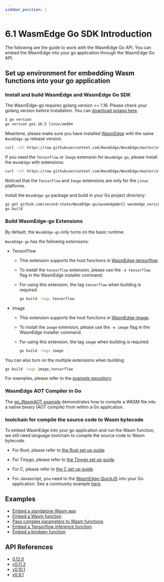 ```yaml
---
sidebar_position: 1
---
```


# 6.1 WasmEdge Go SDK Introduction

The following are the guide to work with the WasmEdge Go API. You can embed the WasmEdge into your go application through the WasmEdge Go API.

## Set up environment for embedding Wasm functions into your go application

### Install and build WasmEdge and WasmEdge Go SDK

The WasmEdge-go requires golang version >= 1.16. Please check your golang version before installation. You can [download golang here](https://golang.org/dl/).

```bash
$ go version
go version go1.16.5 linux/amd64
```

Meantime, please make sure you have installed [WasmEdge](/develop/build-and-run/install) with the same `WasmEdge-go` release version.

```bash
curl -sSf https://raw.githubusercontent.com/WasmEdge/WasmEdge/master/utils/install.sh | bash -s -- -v {{ wasmedge_version }}
```

If you need the `TensorFlow` or `Image` extension for `WasmEdge-go`, please install the `WasmEdge` with extensions:

```bash
curl -sSf https://raw.githubusercontent.com/WasmEdge/WasmEdge/master/utils/install.sh | bash -s -- -v {{ wasmedge_version }} -e tensorflow,image
```

Noticed that the `TensorFlow` and `Image` extensions are only for the `Linux` platforms.

Install the `WasmEdge-go` package and build in your Go project directory:

```bash
go get github.com/second-state/WasmEdge-go/wasmedge@v{{ wasmedge_version }}
go build
```

###  Build WasmEdge-go Extensions

By default, the `WasmEdge-go` only turns on the basic runtime.

`WasmEdge-go` has the following extensions:

- TensorFlow
  - This extension supports the host functions in [WasmEdge-tensorflow](https://github.com/second-state/WasmEdge-tensorflow).
  - To install the `tensorflow` extension, please use the `-e tensorflow` flag in the WasmEdge installer command.
  - For using this extension, the tag `tensorflow` when building is required:

      ```bash
      go build -tags tensorflow
      ```

- Image
  - This extension supports the host functions in [WasmEdge-image](https://github.com/second-state/WasmEdge-image).
  - To install the `image` extension, please use the `-e image` flag in the WasmEdge installer command.
  - For using this extension, the tag `image` when building is required:

      ```bash
      go build -tags image
      ```

You can also turn on the multiple extensions when building:

```bash
go build -tags image,tensorflow
```

For examples, please refer to the [example repository](https://github.com/second-state/WasmEdge-go-examples/).


### WasmEdge AOT Compiler in Go

The [go_WasmAOT example](https://github.com/second-state/WasmEdge-go-examples/tree/master/go_WasmAOT) demonstrates how to compile a WASM file into a native binary (AOT compile) from within a Go application.

### toolchain for compile the source code to Wasm bytecode

To embed WasmEdge into your go application and run the Wasm function, we still need language toolchain to compile the source code to Wasm bytecode.

* For Rust, please refer to [the Rust set up guide](/develop/rust/setup)

* For Tinygo, please refer to [the Tinygo set up guide](/develop/go/hello_world)

* For C, please refer to [the C set up guide](/develop/c/hello_world)

* For Javascript, you need to the [WasmEdge-QuickJS](https://github.com/second-state/wasmedge-quickjs) into your Go application. See a community example [here](https://github.com/Edgenesis/wasm-shifu-demo).


## Examples

- [Embed a standalone Wasm app](/embed/go/app)
- [Embed a Wasm function](/embed/go/function)
- [Pass complex parameters to Wasm functions](/embed/go/passing_data)
- [Embed a Tensorflow inference function](/embed/go/ai)
- [Embed a bindgen function](/embed/go/data)

## API References

- [0.12.0](embed/go/reference/0.12.0)
- [v0.11.2](/embed/go/reference/0.11.2)
- [v0.10.1](/embed/go/reference/0.10.1)
- [v0.9.1](/embed/go/reference/0.9.1)


